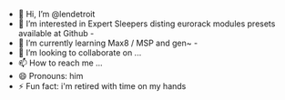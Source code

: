 - 👋 Hi, I’m @lendetroit
- 👀 I’m interested in Expert Sleepers disting eurorack modules presets available at Github -
- 🌱 I’m currently learning Max8 / MSP and gen~ -
- 💞️ I’m looking to collaborate on ...
- 📫 How to reach me ...
- 😄 Pronouns: him
- ⚡ Fun fact: i'm retired with time on my hands

<!---
lendetroit/lendetroit is a ✨ special ✨ repository because its `README.md` (this file) appears on your GitHub profile.
You can click the Preview link to take a look at your changes.
--->
